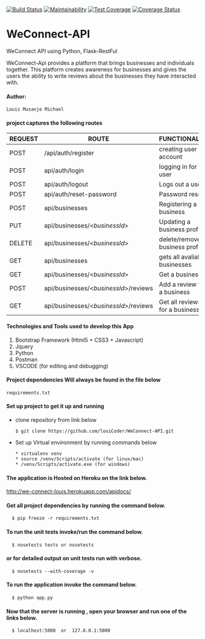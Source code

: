 [![Build Status](https://travis-ci.org/louiCoder/WeConnect-API.svg?branch=feature)](https://travis-ci.org/louiCoder/WeConnect-API) [![Maintainability](https://api.codeclimate.com/v1/badges/a6c406da1fffc6d5fb75/maintainability)](https://codeclimate.com/github/louiCoder/WeConnect-API/maintainability) [![Test Coverage](https://api.codeclimate.com/v1/badges/a99a88d28ad37a79dbf6/test_coverage)](https://codeclimate.com/github/codeclimate/codeclimate/test_coverage)
[![Coverage Status](https://coveralls.io/repos/github/louiCoder/WeConnect-API/badge.svg?branch=feature)](https://coveralls.io/github/louiCoder/WeConnect-API?branch=feature)


<!-- [![Test Coverage](https://api.codeclimate.com/v1/badges/a6c406da1fffc6d5fb75/test_coverage)](https://codeclimate.com/github/louiCoder/WeConnect-API/test_coverage) -->

# WeConnect-API
WeConnect API using Python, Flask-RestFul 

WeConnect-Api provides a platform that brings businesses and individuals together. This platform creates awareness for businesses and gives the users the ability to write reviews about the businesses they have interacted with.

#### Author:
    Louis Musanje Michael

#### project captures the following routes 

| REQUEST | ROUTE | FUNCTIONALITY |
| ------- | ----- | ------------- |
| POST | /api/auth/register | creating user account |
| POST | api/auth/login | logging in for a user |
| POST | api/auth/logout | Logs out a user |
| POST | api/auth/reset-password | Password reset |
| POST | api/businesses | Registering a business |
| PUT | api/businesses/<_businessId_> | Updating a business profile |
| DELETE | api/businesses/<_businessId_> | delete/remove a business profile |
| GET | api/businesses | gets all avaliable businesses |
| GET | api/businesses/<_businessId_> | Get a business |
| POST | api/businesses/<_businessId_>/reviews | Add a review for a business |
| GET | api/businesses/<_businessId_>/reviews | Get all reviews for a business |



#### Technologies and Tools used to develop this App
1. Bootstrap Framework (Html5 + CSS3 + Javascript)
2. Jquery
3. Python
4. Postman
5. VSCODE (for editing and debugging)

#### Project dependencies Will always be found in the file below
    requirements.txt

#### Set up project to get it up and running
* clone repository from link below  
  
      $ git clone https://github.com/louiCoder/WeConnect-API.git

* Set up Virtual environment by running commands below

      * virtualenv venv
      * source /venv/Scripts/activate (for linux/mac)
      * /venv/Scripts/activate.exe (for windows)

#### The application is Hosted on Heroku on the link below.
    
http://we-connect-louis.herokuapp.com/apidocs/

#### Get all project dependencies by running the command below.

      $ pip freeze -r requirements.txt
      
#### To run the unit tests invoke/run the command below.

      $ nosetests tests or nosetests

#### or for detailed output on unit tests run with verbose.

      $ nosetests --with-coverage -v
      
#### To run the application invoke the command below.

      $ python app.py
      
 #### Now that the server is running , open your browser and run one of the links below.

      $ localhost:5000  or  127.0.0.1:5000


